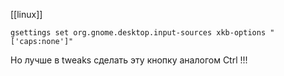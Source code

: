 [[linux]]

```
gsettings set org.gnome.desktop.input-sources xkb-options "['caps:none']"
```

Но лучше в tweaks сделать эту кнопку аналогом Ctrl !!!
